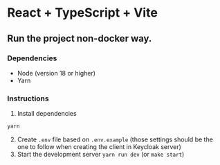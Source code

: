 # React + TypeScript + Vite

## Run the project non-docker way.

### Dependencies

- Node (version 18 or higher)
- Yarn

### Instructions

1. Install dependencies

```bash
yarn
```

2. Create `.env` file based on `.env.example` (those settings should be the one to follow when creating the client in Keycloak server)
3. Start the development server `yarn run dev` (or `make start`)
